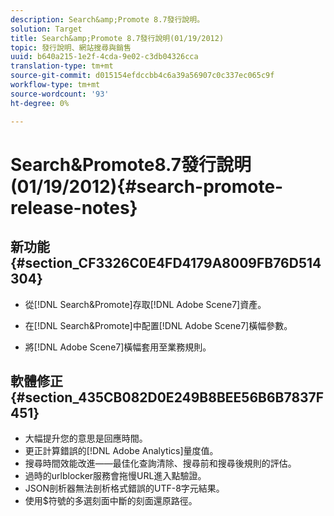 ```yaml
---
description: Search&amp;Promote 8.7發行說明。
solution: Target
title: Search&amp;Promote 8.7發行說明(01/19/2012)
topic: 發行說明、網站搜尋與銷售
uuid: b640a215-1e2f-4cda-9e02-c3db04326cca
translation-type: tm+mt
source-git-commit: d015154efdccbb4c6a39a56907c0c337ec065c9f
workflow-type: tm+mt
source-wordcount: '93'
ht-degree: 0%

---
```



# Search&amp;Promote8.7發行說明(01/19/2012){#search-promote-release-notes}

## 新功能{#section_CF3326C0E4FD4179A8009FB76D514304}

* 從[!DNL Search&Promote]存取[!DNL Adobe Scene7]資產。
* 在[!DNL Search&Promote]中配置[!DNL Adobe Scene7]橫幅參數。

* 將[!DNL Adobe Scene7]橫幅套用至業務規則。

## 軟體修正{#section_435CB082D0E249B8BEE56B6B7837F451}

* 大幅提升您的意思是回應時間。
* 更正計算錯誤的[!DNL Adobe Analytics]量度值。
* 搜尋時間效能改進——最佳化查詢清除、搜尋前和搜尋後規則的評估。
* 過時的urlblocker服務會拖慢URL進入點驗證。
* JSON剖析器無法剖析格式錯誤的UTF-8字元結果。
* 使用$符號的多選刻面中斷的刻面還原路徑。

